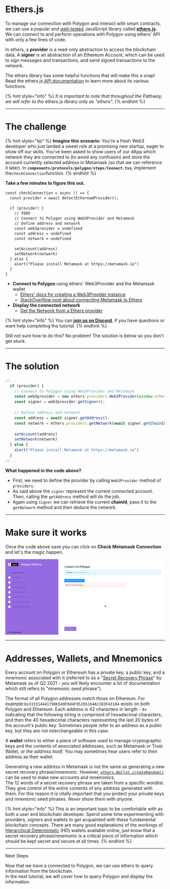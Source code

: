 # Ethers.js

To manage our connection with Polygon and interact with smart contracts, we can use a popular and [well-tested](https://docs.ethers.io/v5/testing/) JavaScript library called [**ethers.js**](https://docs.ethers.io/v5/api/). We can connect to and perform operations with Polygon using ethers' API with only a few lines of code. 

In ethers, a **provider** is a read-only abstraction to access the blockchain data. A **signer** is an abstraction of an Ethereum Account, which can be used to sign messages and transactions, and send signed transactions to the network.

The ethers library has some helpful functions that will make this a snap! Read the ethers.js[ API documentation](https://docs.ethers.io/v5/api/) to learn more about its various functions. 

{% hint style="info" %}
_It is important to note that throughout the Pathway, we will refer to the_ ethers.js _library only as "_ethers_"._
{% endhint %}

-------------------------------------

# The challenge

{% hint style="tip" %}
**Imagine this scenario:** You're a fresh Web3 developer who just landed a sweet role at a promising new startup, eager to show off our skills. You've been asked to show users of our dApp which network they are connected to (to avoid any confusion) and store the account currently selected address in Metamask (so that we can reference it later). In **`components/protocols/polygon/steps/Connect.tsx`**, implement the`checkConnection`function.
{% endhint %}

**Take a few minutes to figure this out.**

```tsx
const checkConnection = async () => {
  const provider = await detectEthereumProvider();

  if (provider) {
    // TODO
    // Connect to Polygon using Web3Provider and Metamask
    // Define address and network
    const web3provider = undefined
    const address = undefined
    const network = undefined

    setAccount(address)
    setNetwork(network)
  } else {
    alert("Please install Metamask at https://metamask.io")
  }
}
```

* **Connect to Polygon** using ethers' Web3Provider and the Metamask wallet  
  * [Ethers' docs for creating a Web3Provider instance](https://docs.ethers.io/v5/api/providers/other/#Web3Provider)  
  * [StackOverflow post about connecting Metamask to Ethers](https://stackoverflow.com/questions/60785630/how-to-connect-ethers-js-with-metamask)  
* **Display the connected network**  
  * [Get the Network from a Ethers provider](https://docs.ethers.io/v5/api/providers/)

{% hint style="info" %}
You can [**join us on Discord**](https://discord.gg/fszyM7K), if you have questions or want help completing the tutorial.
{% endhint %}

Still not sure how to do this? No problem! The solution is below so you don't get stuck.

----------------------------------

# The solution

```typescript
//...
  if (provider) {
    // Connect to Polygon using Web3Provider and Metamask
    const web3provider = new ethers.providers.Web3Provider(window.ethereum, "any");
    const signer = web3provider.getSigner();

    // Define address and network    
    const address = await signer.getAddress();
    const network = ethers.providers.getNetwork(await signer.getChainId());

    setAccount(address)
    setNetwork(network)
  } else {
    alert("Please install Metamask at https://metamask.io")
  }
//...
```

**What happened in the code above?**
* First, we need to define the provider by calling `Web3Provider` method of `providers`.
* As said above the `signer` represent the current connected account. Then, calling the `getAddress` method will do the job.
* Again using `signer` we can retrieve the current **chainId**, pass it to the `getNetwork` method and then deduce the network.


-------------------------------------

# Make sure it works

Once the code above save you can click on **Check Metamask Connection** and let's the magic happen.

![](../../../.gitbook/assets/polygon-connect-v2.gif)

-------------------------------------

# Addresses, Wallets, and Mnemonics

Every account on Polygon or Ethereum has a private key, a public key, and a mnemonic associated with it (referred to as a "[Secret Recovery Phrase](https://community.metamask.io/t/what-is-a-secret-recovery-phrase-and-how-to-keep-your-crypto-wallet-secure/3440)" by Metamask as of Q2 2021 - you will likely encounter a lot of documentation which still refers to "mnemonic seed phrase"). 

The format of all Polygon addresses match those on Ethereum. For example:`0x333314441798b549F0d4F952E61b4A1383F43104` exists on both Polygon and Ethereum. Each address is 42 characters in length - `0x` indicating that the following string is comprised of hexadecimal characters, and then the 40 hexadecimal characters representing the last 20 bytes of the account's public key. Sometimes people refer to an address as a public key, but they are not interchangeable in this case.

A **wallet** refers to either a piece of software used to manage cryptographic keys and the contents of associated addresses, such as Metamask or Trust Wallet, or _the address itself_. You may sometimes hear users refer to their address as their wallet.  

Generating a new address in Metamask is not the same as generating a new secret recovery phrase/mnemonic. However, [`ethers.Wallet.createRandom()`](https://docs.ethers.io/v5/api/signer/#Wallet-createRandom) can be used to make new accounts and mnemonics.   
The 12 words of a secret recovery phrase are taken from a specific wordlist. They give control of the entire contents of any address generated with them. For this reason it is vitally important that you protect your private keys and mnemonic seed phrases. _Never share them with anyone_. 

{% hint style="info" %}
This is an important topic to be comfortable with as both a user and blockchain developer. Spend some time experimenting with providers, signers and wallets to get acquainted with these fundamental blockchain concepts. There are many good explanations of the workings of [Hierarchical Deterministic](https://weteachblockchain.org/courses/bitcoin-for-developers/3/hd-wallets) (HD) wallets available online, just know that a secret recovery phrase/mnemonic is a critical piece of information which should be kept secret and secure at all times. 
{% endhint %}

-------------------------------------

 Next Steps

Now that we have a connected to Polygon, we can use ethers to query information from the blockchain.  
In the next tutorial, we will cover how to query Polygon and display the information.
